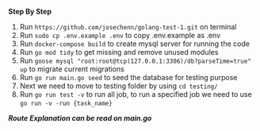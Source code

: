 **Step By Step**
1. Run ```https://github.com/josechenn/golang-test-1.git``` on terminal
2. Run ```sudo cp .env.example .env```  to copy .env.example as .env
2. Run ```docker-compose build``` to create mysql server for running the code
4. Run ```go mod tidy``` to get missing and remove unused modules
5. Run ```goose mysql "root:root@tcp(127.0.0.1:3306)/db?parseTime=true" up``` to migrate current migrations
6. Run ```go run main.go seed``` to seed the database for testing purpose
7. Next we need to move to testing folder by using ```cd testing/```
8. Run ```go run test -v``` to run all job, to run a specified job we need to use ```go run -v -run {task_name}```

***Route Explanation can be read on main.go***
